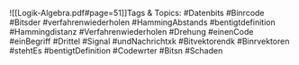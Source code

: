 
![[Logik-Algebra.pdf#page=51]]Tags & Topics:
   #Datenbits
   #Binrcode
   #Bitsder
   #verfahrenwiederholen
   #HammingAbstands
   #bentigtdefinition
   #Hammingdistanz
   #Verfahrenwiederholen
   #Drehung
   #einenCode
   #einBegriff
   #Drittel
   #Signal
   #undNachrichtxk
   #Bitvektorendk
   #Binrvektoren
   #stehtEs
   #bentigtDefinition
   #Codewrter
   #Bitsn
   #Schaden
